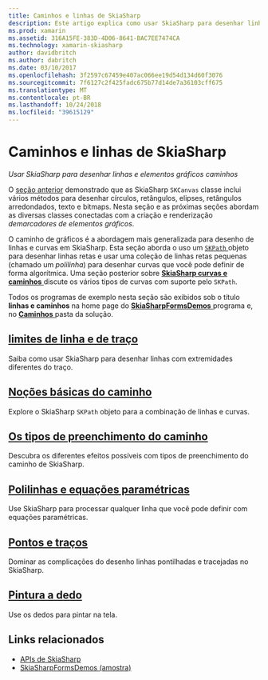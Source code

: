 ```yaml
---
title: Caminhos e linhas de SkiaSharp
description: Este artigo explica como usar SkiaSharp para desenhar linhas e demarcadores de elementos gráficos em aplicativos xamarin. Forms e demonstra isso com o código de exemplo.
ms.prod: xamarin
ms.assetid: 316A15FE-383D-4D06-8641-BAC7EE7474CA
ms.technology: xamarin-skiasharp
author: davidbritch
ms.author: dabritch
ms.date: 03/10/2017
ms.openlocfilehash: 3f2597c67459e407ac066ee19d54d134d60f3076
ms.sourcegitcommit: 7f6127c2f425fadc675b77d14de7a36103cff675
ms.translationtype: MT
ms.contentlocale: pt-BR
ms.lasthandoff: 10/24/2018
ms.locfileid: "39615129"
---
```

# <a name="skiasharp-lines-and-paths"></a>Caminhos e linhas de SkiaSharp

_Usar SkiaSharp para desenhar linhas e elementos gráficos caminhos_

O [seção anterior](~/xamarin-forms/user-interface/graphics/skiasharp/basics/index.md) demonstrado que as SkiaSharp `SKCanvas` classe inclui vários métodos para desenhar círculos, retângulos, elipses, retângulos arredondados, texto e bitmaps. Nesta seção e as próximas seções abordam as diversas classes conectadas com a criação e renderização *demarcadores de elementos gráficos*.

O caminho de gráficos é a abordagem mais generalizada para desenho de linhas e curvas em SkiaSharp. Esta seção aborda o uso um [ `SKPath` ](xref:SkiaSharp.SKPath) objeto para desenhar linhas retas e usar uma coleção de linhas retas pequenas (chamado um *polilinha*) para desenhar curvas que você pode definir de forma algorítmica. Uma seção posterior sobre [ **SkiaSharp curvas e caminhos** ](../curves/index.md) discute os vários tipos de curvas com suporte pelo `SKPath`.

Todos os programas de exemplo nesta seção são exibidos sob o título **linhas e caminhos** na home page do [ **SkiaSharpFormsDemos** ](https://developer.xamarin.com/samples/xamarin-forms/SkiaSharpForms/Demos/) programa e, no [ **Caminhos** ](https://github.com/xamarin/xamarin-forms-samples/tree/master/SkiaSharpForms/Demos/Demos/SkiaSharpFormsDemos/Paths) pasta da solução.

## <a name="lines-and-stroke-capslinesmd"></a>[limites de linha e de traço](lines.md)

Saiba como usar SkiaSharp para desenhar linhas com extremidades diferentes do traço.

## <a name="path-basicspathsmd"></a>[Noções básicas do caminho](paths.md)

Explore o SkiaSharp `SKPath` objeto para a combinação de linhas e curvas.

## <a name="the-path-fill-typesfill-typesmd"></a>[Os tipos de preenchimento do caminho](fill-types.md)

Descubra os diferentes efeitos possíveis com tipos de preenchimento do caminho de SkiaSharp.

## <a name="polylines-and-parametric-equationspolylinesmd"></a>[Polilinhas e equações paramétricas](polylines.md)

Use SkiaSharp para processar qualquer linha que você pode definir com equações paramétricas.

## <a name="dots-and-dashesdotsmd"></a>[Pontos e traços](dots.md)

Dominar as complicações do desenho linhas pontilhadas e tracejadas no SkiaSharp.

## <a name="finger-paintingfinger-paintmd"></a>[Pintura a dedo](finger-paint.md)

Use os dedos para pintar na tela.


## <a name="related-links"></a>Links relacionados

- [APIs de SkiaSharp](https://docs.microsoft.com/dotnet/api/skiasharp)
- [SkiaSharpFormsDemos (amostra)](https://developer.xamarin.com/samples/xamarin-forms/SkiaSharpForms/Demos/)
